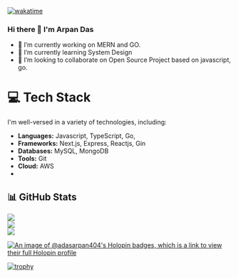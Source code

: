 [![wakatime](https://wakatime.com/badge/user/ee398866-0f1b-4b4b-8e42-10f5b2f24839.svg)](https://wakatime.com/@ee398866-0f1b-4b4b-8e42-10f5b2f24839)

### Hi there 👋 I'm Arpan Das


- 🔭 I’m currently working on MERN and GO.
- 🌱 I’m currently learning System Design
- 👯 I’m looking to collaborate on Open Source Project based on javascript, go.

# 💻 Tech Stack

I'm well-versed in a variety of technologies, including:

- **Languages:** Javascript, TypeScript, Go, 
- **Frameworks:** Next.js, Express, Reactjs, Gin
- **Databases:** MySQL, MongoDB
- **Tools:** Git
- **Cloud:** AWS
- 
## 📊 GitHub Stats
![](https://github-readme-stats.vercel.app/api?username=adasarpan404&theme=react&hide_border=false&include_all_commits=true&count_private=true)<br/>
![](https://github-readme-streak-stats.herokuapp.com/?user=adasarpan404&theme=react&hide_border=false)<br/>
![](https://github-readme-stats.vercel.app/api/top-langs/?username=adasarpan404&theme=react&hide_border=false&include_all_commits=true&count_private=true&layout=compact)


[![An image of @adasarpan404's Holopin badges, which is a link to view their full Holopin profile](https://holopin.me/adasarpan404)](https://holopin.io/@adasarpan404)

[![trophy](https://github-profile-trophy.vercel.app/?username=adasarpan404&theme=monokai)](https://github.com/ryo-ma/github-profile-trophy)
